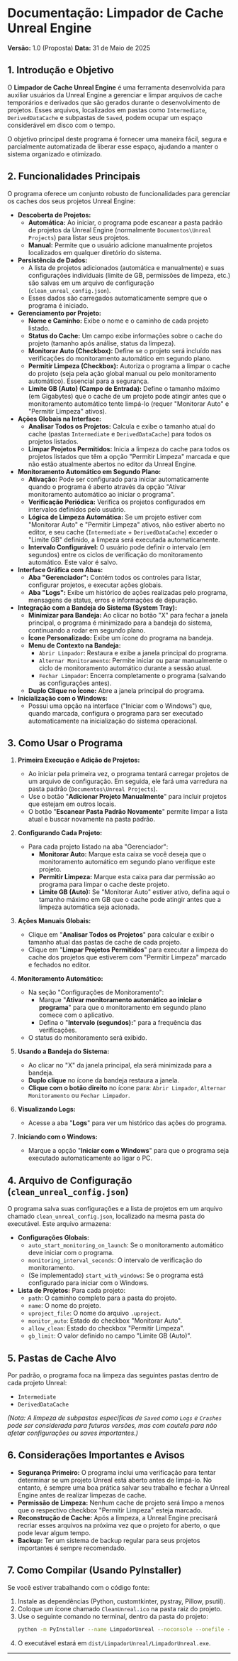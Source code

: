 # Documentação: Limpador de Cache Unreal Engine

**Versão:** 1.0 (Proposta)
**Data:** 31 de Maio de 2025

## 1. Introdução e Objetivo

O **Limpador de Cache Unreal Engine** é uma ferramenta desenvolvida para auxiliar usuários da Unreal Engine a gerenciar e limpar arquivos de cache temporários e derivados que são gerados durante o desenvolvimento de projetos. Esses arquivos, localizados em pastas como `Intermediate`, `DerivedDataCache` e subpastas de `Saved`, podem ocupar um espaço considerável em disco com o tempo.

O objetivo principal deste programa é fornecer uma maneira fácil, segura e parcialmente automatizada de liberar esse espaço, ajudando a manter o sistema organizado e otimizado.

## 2. Funcionalidades Principais

O programa oferece um conjunto robusto de funcionalidades para gerenciar os caches dos seus projetos Unreal Engine:

* **Descoberta de Projetos:**
    * **Automática:** Ao iniciar, o programa pode escanear a pasta padrão de projetos da Unreal Engine (normalmente `Documentos\Unreal Projects`) para listar seus projetos.
    * **Manual:** Permite que o usuário adicione manualmente projetos localizados em qualquer diretório do sistema.
* **Persistência de Dados:**
    * A lista de projetos adicionados (automática e manualmente) e suas configurações individuais (limite de GB, permissões de limpeza, etc.) são salvas em um arquivo de configuração (`clean_unreal_config.json`).
    * Esses dados são carregados automaticamente sempre que o programa é iniciado.
* **Gerenciamento por Projeto:**
    * **Nome e Caminho:** Exibe o nome e o caminho de cada projeto listado.
    * **Status do Cache:** Um campo exibe informações sobre o cache do projeto (tamanho após análise, status da limpeza).
    * **Monitorar Auto (Checkbox):** Define se o projeto será incluído nas verificações do monitoramento automático em segundo plano.
    * **Permitir Limpeza (Checkbox):** Autoriza o programa a limpar o cache do projeto (seja pela ação global manual ou pelo monitoramento automático). Essencial para a segurança.
    * **Limite GB (Auto) (Campo de Entrada):** Define o tamanho máximo (em Gigabytes) que o cache de um projeto pode atingir antes que o monitoramento automático tente limpá-lo (requer "Monitorar Auto" e "Permitir Limpeza" ativos).
* **Ações Globais na Interface:**
    * **Analisar Todos os Projetos:** Calcula e exibe o tamanho atual do cache (pastas `Intermediate` e `DerivedDataCache`) para todos os projetos listados.
    * **Limpar Projetos Permitidos:** Inicia a limpeza do cache para todos os projetos listados que têm a opção "Permitir Limpeza" marcada e que não estão atualmente abertos no editor da Unreal Engine.
* **Monitoramento Automático em Segundo Plano:**
    * **Ativação:** Pode ser configurado para iniciar automaticamente quando o programa é aberto através da opção "Ativar monitoramento automático ao iniciar o programa".
    * **Verificação Periódica:** Verifica os projetos configurados em intervalos definidos pelo usuário.
    * **Lógica de Limpeza Automática:** Se um projeto estiver com "Monitorar Auto" e "Permitir Limpeza" ativos, não estiver aberto no editor, e seu cache (`Intermediate` + `DerivedDataCache`) exceder o "Limite GB" definido, a limpeza será executada automaticamente.
    * **Intervalo Configurável:** O usuário pode definir o intervalo (em segundos) entre os ciclos de verificação do monitoramento automático. Este valor é salvo.
* **Interface Gráfica com Abas:**
    * **Aba "Gerenciador":** Contém todos os controles para listar, configurar projetos, e executar ações globais.
    * **Aba "Logs":** Exibe um histórico de ações realizadas pelo programa, mensagens de status, erros e informações de depuração.
* **Integração com a Bandeja do Sistema (System Tray):**
    * **Minimizar para Bandeja:** Ao clicar no botão "X" para fechar a janela principal, o programa é minimizado para a bandeja do sistema, continuando a rodar em segundo plano.
    * **Ícone Personalizado:** Exibe um ícone do programa na bandeja.
    * **Menu de Contexto na Bandeja:**
        * `Abrir Limpador`: Restaura e exibe a janela principal do programa.
        * `Alternar Monitoramento`: Permite iniciar ou parar manualmente o ciclo de monitoramento automático durante a sessão atual.
        * `Fechar Limpador`: Encerra completamente o programa (salvando as configurações antes).
    * **Duplo Clique no Ícone:** Abre a janela principal do programa.
* **Inicialização com o Windows:**
    * Possui uma opção na interface ("Iniciar com o Windows") que, quando marcada, configura o programa para ser executado automaticamente na inicialização do sistema operacional.

## 3. Como Usar o Programa

1.  **Primeira Execução e Adição de Projetos:**
    * Ao iniciar pela primeira vez, o programa tentará carregar projetos de um arquivo de configuração. Em seguida, ele fará uma varredura na pasta padrão (`Documentos\Unreal Projects`).
    * Use o botão "**Adicionar Projeto Manualmente**" para incluir projetos que estejam em outros locais.
    * O botão "**Escanear Pasta Padrão Novamente**" permite limpar a lista atual e buscar novamente na pasta padrão.

3.  **Configurando Cada Projeto:**
    * Para cada projeto listado na aba "Gerenciador":
        * **Monitorar Auto:** Marque esta caixa se você deseja que o monitoramento automático em segundo plano verifique este projeto.
        * **Permitir Limpeza:** Marque esta caixa para dar permissão ao programa para limpar o cache deste projeto.
        * **Limite GB (Auto):** Se "Monitorar Auto" estiver ativo, defina aqui o tamanho máximo em GB que o cache pode atingir antes que a limpeza automática seja acionada.

4.  **Ações Manuais Globais:**
    * Clique em "**Analisar Todos os Projetos**" para calcular e exibir o tamanho atual das pastas de cache de cada projeto.
    * Clique em "**Limpar Projetos Permitidos**" para executar a limpeza do cache dos projetos que estiverem com "Permitir Limpeza" marcado e fechados no editor.

5.  **Monitoramento Automático:**
    * Na seção "Configurações de Monitoramento":
        * Marque "**Ativar monitoramento automático ao iniciar o programa**" para que o monitoramento em segundo plano comece com o aplicativo.
        * Defina o "**Intervalo (segundos):**" para a frequência das verificações.
    * O status do monitoramento será exibido.

6.  **Usando a Bandeja do Sistema:**
    * Ao clicar no "X" da janela principal, ela será minimizada para a bandeja.
    * **Duplo clique** no ícone da bandeja restaura a janela.
    * **Clique com o botão direito** no ícone para: `Abrir Limpador`, `Alternar Monitoramento` ou `Fechar Limpador`.

7.  **Visualizando Logs:**
    * Acesse a aba "**Logs**" para ver um histórico das ações do programa.

8.  **Iniciando com o Windows:**
    * Marque a opção "**Iniciar com o Windows**" para que o programa seja executado automaticamente ao ligar o PC.

## 4. Arquivo de Configuração (`clean_unreal_config.json`)

O programa salva suas configurações e a lista de projetos em um arquivo chamado `clean_unreal_config.json`, localizado na mesma pasta do executável. Este arquivo armazena:

* **Configurações Globais:**
    * `auto_start_monitoring_on_launch`: Se o monitoramento automático deve iniciar com o programa.
    * `monitoring_interval_seconds`: O intervalo de verificação do monitoramento.
    * (Se implementado) `start_with_windows`: Se o programa está configurado para iniciar com o Windows.
* **Lista de Projetos:** Para cada projeto:
    * `path`: O caminho completo para a pasta do projeto.
    * `name`: O nome do projeto.
    * `uproject_file`: O nome do arquivo `.uproject`.
    * `monitor_auto`: Estado do checkbox "Monitorar Auto".
    * `allow_clean`: Estado do checkbox "Permitir Limpeza".
    * `gb_limit`: O valor definido no campo "Limite GB (Auto)".

## 5. Pastas de Cache Alvo

Por padrão, o programa foca na limpeza das seguintes pastas dentro de cada projeto Unreal:

* `Intermediate`
* `DerivedDataCache`

*(Nota: A limpeza de subpastas específicas de `Saved` como `Logs` e `Crashes` pode ser considerada para futuras versões, mas com cautela para não afetar configurações ou saves importantes.)*

## 6. Considerações Importantes e Avisos

* **Segurança Primeiro:** O programa inclui uma verificação para tentar determinar se um projeto Unreal está aberto antes de limpá-lo. No entanto, é sempre uma boa prática salvar seu trabalho e fechar a Unreal Engine antes de realizar limpezas de cache.
* **Permissão de Limpeza:** Nenhum cache de projeto será limpo a menos que o respectivo checkbox "Permitir Limpeza" esteja marcado.
* **Reconstrução de Cache:** Após a limpeza, a Unreal Engine precisará recriar esses arquivos na próxima vez que o projeto for aberto, o que pode levar algum tempo.
* **Backup:** Ter um sistema de backup regular para seus projetos importantes é sempre recomendado.

## 7. Como Compilar (Usando PyInstaller)

Se você estiver trabalhando com o código fonte:

1.  Instale as dependências (Python, customtkinter, pystray, Pillow, psutil).
2.  Coloque um ícone chamado `CleanUnreal.ico` na pasta raiz do projeto.
3.  Use o seguinte comando no terminal, dentro da pasta do projeto:
    ```bash
    python -m PyInstaller --name LimpadorUnreal --noconsole --onefile --icon=CleanUnreal.ico --add-data "CleanUnreal.ico:." app.py
    ```
4.  O executável estará em `dist/LimpadorUnreal/LimpadorUnreal.exe`.

---
